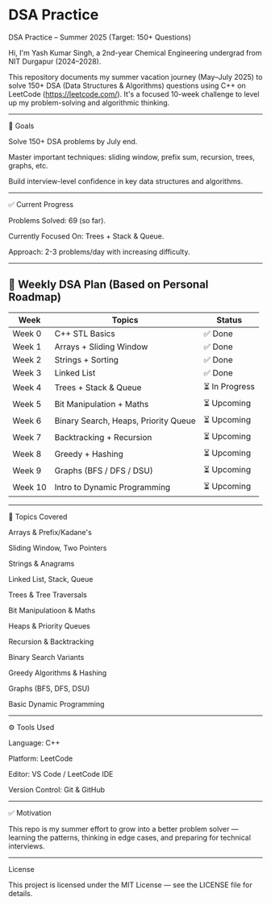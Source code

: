 # DSA Practice

DSA Practice – Summer 2025 (Target: 150+ Questions)

Hi, I'm Yash Kumar Singh, a 2nd-year Chemical Engineering undergrad from NIT Durgapur (2024–2028).

This repository documents my summer vacation journey (May–July 2025) to solve 150+ DSA (Data Structures & Algorithms) questions using C++ on LeetCode (https://leetcode.com/).
It's a focused 10-week challenge to level up my problem-solving and algorithmic thinking.


---

🎯 Goals

Solve 150+ DSA problems by July end.

Master important techniques: sliding window, prefix sum, recursion, trees, graphs, etc.

Build interview-level confidence in key data structures and algorithms.



---

✅ Current Progress

Problems Solved: 69 (so far).

Currently Focused On: Trees + Stack & Queue.

Approach: 2-3 problems/day with increasing difficulty.


---

## 🧭 Weekly DSA Plan (Based on Personal Roadmap)

| Week     | Topics                                | Status        |
|----------|----------------------------------------|----------------|
| Week 0   | C++ STL Basics                         | ✅ Done         |
| Week 1   | Arrays + Sliding Window                | ✅ Done         |
| Week 2   | Strings + Sorting                      | ✅ Done         |
| Week 3   | Linked List                            | ✅ Done         |
| Week 4   | Trees + Stack & Queue                  | ⏳ In Progress  |
| Week 5   | Bit Manipulation + Maths               | ⏳ Upcoming     |
| Week 6   | Binary Search, Heaps, Priority Queue   | ⏳ Upcoming     |
| Week 7   | Backtracking + Recursion               | ⏳ Upcoming     |
| Week 8   | Greedy + Hashing                       | ⏳ Upcoming     |
| Week 9   | Graphs (BFS / DFS / DSU)               | ⏳ Upcoming     |
| Week 10  | Intro to Dynamic Programming           | ⏳ Upcoming     |


---

🧠 Topics Covered

Arrays & Prefix/Kadane's

Sliding Window, Two Pointers

Strings & Anagrams

Linked List, Stack, Queue

Trees & Tree Traversals

Bit Manipulatioon & Maths

Heaps & Priority Queues

Recursion & Backtracking

Binary Search Variants

Greedy Algorithms & Hashing

Graphs (BFS, DFS, DSU)

Basic Dynamic Programming



---


⚙ Tools Used

Language: C++

Platform: LeetCode

Editor: VS Code / LeetCode IDE

Version Control: Git & GitHub



---

✅ Motivation

This repo is my summer effort to grow into a better problem solver — learning the patterns, thinking in edge cases, and preparing for technical interviews.


---

License

This project is licensed under the MIT License — see the LICENSE file for details.

